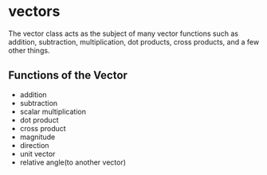 # vectors
The vector class acts as the subject of many vector functions such as addition, subtraction, multiplication, dot products, cross products, and a few other things.

## Functions of the Vector
- addition
- subtraction
- scalar multiplication
- dot product
- cross product
- magnitude
- direction
- unit vector
- relative angle(to another vector)
